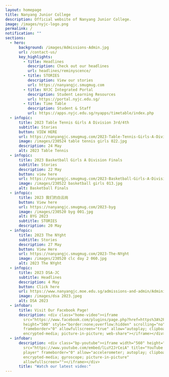 ```yaml
---
layout: homepage
title: Nanyang Junior College
description: Official website of Nanyang Junior College.
image: /images/nyjc-logo.png
permalink: /
notification: ""
sections:
  - hero:
      background: /images/Admissions-Admin.jpg
      url: /contact-us/
      key_highlights:
        - title: Headlines
          description: Check out our headlines
          url: headlines/reminyscence/
        - title: STORIES
          description: View our stories
          url: https://nanyangjc.smugmug.com
        - title: NYJC Integrated Portal
          description: Student Learning Resources
          url: https://portal.nyjc.edu.sg/
        - title: Time Table
          description: Student & Staff
          url: https://apps.nyjc.edu.sg/nyapps/timetable/index.php
  - infopic:
      title: 2023 Table Tennis Girls A Division 3rd/4th
      subtitle: Stories
      button: VIEW HERE
      url: https://nanyangjc.smugmug.com/2023-Table-Tennis-Girls-A-Division-3rd4th/
      image: /images/230524 table tennis girls 022.jpg
      description: 24 May
      alt: 2023 Table Tennis
  - infopic:
      title: 2023 Basketball Girls A Division Finals
      subtitle: Stories
      description: 22 May
      button: view here
      url: https://nanyangjc.smugmug.com/2023-Basketball-Girls-A-Division-Finals/
      image: /images/230522 basketball girls 013.jpg
      alt: Basketball Finals
  - infopic:
      title: 2023 我们的白云岗
      button: View here
      url: https://nanyangjc.smugmug.com/2023-byg
      image: /images/230520 byg 001.jpg
      alt: BYG 2023
      subtitle: STORIES
      description: 20 May
  - infopic:
      title: 2023 The NYght
      subtitle: Stories
      description: 27 May
      button: View Here
      url: https://nanyangjc.smugmug.com/2023-The-NYght
      image: /images/230520 clc day 2 060.jpg
      alt: 2023 The NYght
  - infopic:
      title: 2023 DSA-JC
      subtitle: Headlines
      description: 4 May
      button: Click here
      url: https://www.nanyangjc.moe.edu.sg/admissions-and-admin/Administration/dsa/
      image: /images/dsa 2023.jpeg
      alt: DSA 2023
  - infobar:
      title: Visit Our Facebook Page!
      description: <div class="home-video"><iframe
        src="https://www.facebook.com/plugins/page.php?href=https%3A%2F%2Fwww.facebook.com%2FNanyangjc%2F&tabs=timeline&width=340&height=500&small_header=false&adapt_container_width=true&hide_cover=false&show_facepile=true&appId"
        height="500" style="border:none;overflow:hidden" scrolling="no"
        frameborder="0" allowfullscreen="true" allow="autoplay; clipboard-write;
        encrypted-media; picture-in-picture; web-share"></iframe></div>
  - infobar:
      description: <div class="bp-youtube"><iframe width="560" height="315"
        src="https://www.youtube.com/embed/lLuY2JrCeiA" title="YouTube video
        player" frameborder="0" allow="accelerometer; autoplay; clipboard-write;
        encrypted-media; gyroscope; picture-in-picture"
        allowfullscreen=""></iframe></div>
      title: "Watch our latest video:"
---
```

